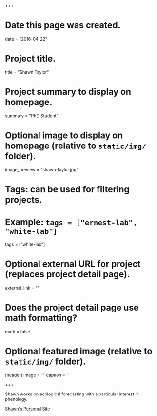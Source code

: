+++
# Date this page was created.
date = "2016-04-22"

# Project title.
title = "Shawn Taylor"

# Project summary to display on homepage.
summary = "PhD Student"

# Optional image to display on homepage (relative to `static/img/` folder).
image_preview = "shawn-taylor.jpg"

# Tags: can be used for filtering projects.
# Example: `tags = ["ernest-lab", "white-lab"]`
tags = ["white-lab"]

# Optional external URL for project (replaces project detail page).
external_link = ""

# Does the project detail page use math formatting?
math = false

# Optional featured image (relative to `static/img/` folder).
[header]
image = ""
caption = ""

+++

Shawn works on ecological forecasting with a particular interest in phenology.

[Shawn's Personal Site](https://sdtaylor.github.io)
